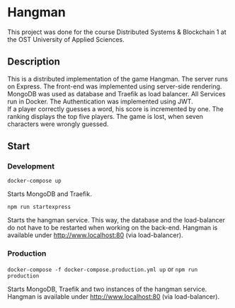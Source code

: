 # Hangman

This project was done for the course Distributed Systems & Blockchain 1 at the OST University of Applied Sciences.

## Description

This is a distributed implementation of the game Hangman. The server runs on Express. The front-end was implemented using server-side rendering. MongoDB was used as database and Traefik as load balancer. All Services run in Docker. The Authentication was implemented using JWT.  
If a player correctly guesses a word, his score is incremented by one. The ranking displays the top five players.
The game is lost, when seven characters were wrongly guessed.

## Start 

### Development 

`docker-compose up` 

Starts MongoDB and Traefik. 

`npm run startexpress` 

Starts the hangman service. This way, the database and the load-balancer do not have to be restarted when working on the back-end.
Hangman is available under http://www.localhost:80 (via load-balancer).

### Production

`docker-compose -f docker-compose.production.yml up` or `npm run production`

Starts MongoDB, Traefik and two instances of the hangman service.
Hangman is available under http://www.localhost:80 (via load-balancer).
